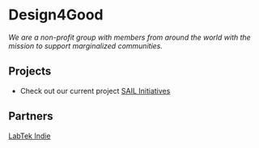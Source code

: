 # Design4Good

*We are a non-profit group with members from around the world with the mission to support marginalized communities.*

## Projects

- Check out our current project [SAIL Initiatives](https://www.instagram.com/sail.initiatives/)

## Partners

[LabTek Indie](https://www.instagram.com/labtekindie/)
